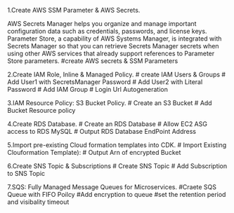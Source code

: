 1.Create AWS SSM Parameter & AWS Secrets.

AWS Secrets Manager helps you organize and manage important configuration data such as credentials, passwords, and license keys. Parameter Store, a capability of AWS Systems Manager, is integrated with Secrets Manager so that you can retrieve Secrets Manager secrets when using other AWS services that already support references to Parameter Store parameters.
#create AWS secrets & SSM Parameters

2.Create IAM Role, Inline & Managed Policy.
	 # create IAM Users & Groups
     # Add User1 with SecretsManager Password
     # Add User2 with Literal Password
     # Add IAM Group
     # Login Url Autogeneration

3.IAM Resource Policy: S3 Bucket Policy.
	# Create an S3 Bucket
    # Add Bucket Resource policy

4.Create RDS Database.
	# Create an RDS Database
    # Allow EC2 ASG access to RDS MySQL
    # Output RDS Database EndPoint Address

5.Import pre-existing Cloud formation templates into CDK.
	# Import Existing Clouformation Template):
    # Output Arn of encrypted Bucket
  
6.Create SNS Topic & Subscriptions
	# Create SNS Topic
    # Add Subscription to SNS Topic
      
7.SQS: Fully Managed Message Queues for Microservices.
	#Craete SQS Queue with FIFO Poilcy
    #Add encryption to queue
    #set the retention period and visibality timeout
      
        
    
